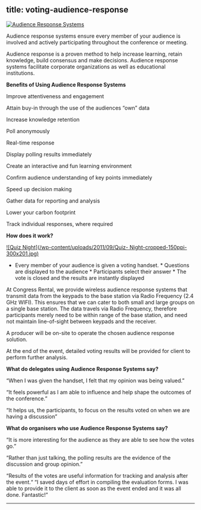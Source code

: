  title: voting-audience-response
----------------------------------------------------------

[ ![Audience Response Systems](/wp-content/uploads/2011/09/13.png)](/wp-content/uploads/2011/09/13.png)

Audience response systems ensure every member of your audience is involved and actively participating throughout the conference or meeting.

Audience response is a proven method to help increase learning, retain knowledge, build consensus and make decisions. Audience response systems facilitate corporate organizations as well as educational institutions.

           

**Benefits of Using Audience Response Systems**

Improve attentiveness and engagement

Attain buy-in through the use of the audiences &ldquo;own&rdquo; data

Increase knowledge retention

Poll anonymously

Real-time response

Display polling results immediately

Create an interactive and fun learning environment

Confirm audience understanding of key points immediately

Speed up decision making

Gather data for reporting and analysis

Lower your carbon footprint

Track individual responses, where required

**How does it work?**

[ ![Quiz Night](/wp-content/uploads/2011/09/Quiz- Night-cropped-150ppi-300x201.jpg)](/wp-content/uploads/2011/09/Quiz-Night-cropped-150ppi.jpg)

  * Every member of your audience is given a voting handset.   * Questions are displayed to the audience   * Participants select their answer   * The vote is closed and the results are instantly displayed

At Congress Rental, we provide wireless audience response systems that transmit data from the keypads to the base station via Radio Frequency (2.4 GHz WIFI). This ensures that we can cater to both small and large groups on a single base station. The data travels via Radio Frequency, therefore participants merely need to be within range of the base station, and need not maintain line-of-sight between keypads and the receiver.

A producer will be on-site to operate the chosen audience response solution.

At the end of the event, detailed voting results will be provided for client to perform further analysis.

**What do delegates using Audience Response Systems say?**

&ldquo;When I was given the handset, I felt that my opinion was being valued.&rdquo;

&ldquo;It feels powerful as I am able to influence and help shape the outcomes of the conference.&rdquo;

&ldquo;It helps us, the participants, to focus on the results voted on when we are having a discussion&rdquo;

**What do organisers who use Audience Response Systems say?**

&ldquo;It is more interesting for the audience as they are able to see how the votes go.&rdquo;

&ldquo;Rather than just talking, the polling results are the evidence of the discussion and group opinion.&rdquo;

&ldquo;Results of the votes are useful information for tracking and analysis after the event.&ldquo; &ldquo;I saved days of effort in compiling the evaluation forms. I was able to provide it to the client as soon as the event ended and it was all done. Fantastic!&rdquo;




----------------------------------------------------------
